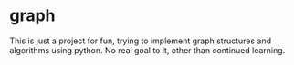 # graph
This is just a project for fun, trying to implement graph structures and algorithms using python. No real goal to it, other than continued learning.
